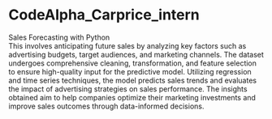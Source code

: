 # CodeAlpha_Carprice_intern
Sales Forecasting with Python  
This involves anticipating future sales by analyzing key factors such as advertising budgets, target audiences, and marketing channels. The dataset undergoes comprehensive cleaning, transformation, and feature selection to ensure high-quality input for the predictive model. Utilizing regression and time series techniques, the model predicts sales trends and evaluates the impact of advertising strategies on sales performance. The insights obtained aim to help companies optimize their marketing investments and improve sales outcomes through data-informed decisions.

